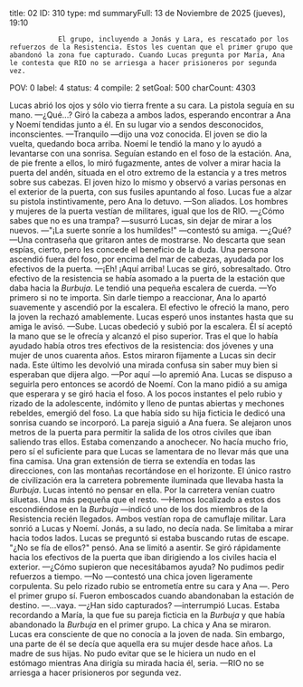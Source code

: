 title:          02
ID:             310
type:           md
summaryFull:    13 de Noviembre de 2025 (jueves), 19:10
                
                El grupo, incluyendo a Jonás y Lara, es rescatado por los refuerzos de la Resistencia. Estos les cuentan que el primer grupo que abandonó la zona fue capturado. Cuando Lucas pregunta por María, Ana le contesta que RIO no se arriesga a hacer prisioneros por segunda vez.
POV:            0
label:          4
status:         4
compile:        2
setGoal:        500
charCount:      4303


Lucas abrió los ojos y sólo vio tierra frente a su cara. La pistola seguía en su mano.
—¿Qué...?
Giró la cabeza a ambos lados, esperando encontrar a Ana y Noemí tendidas junto a él. En su lugar vio a sendos desconocidos, inconscientes.
—Tranquilo —dijo una voz conocida.
El joven se dio la vuelta, quedando boca arriba. Noemí le tendió la mano y lo ayudó a levantarse con una sonrisa.
Seguían estando en el foso de la estación.
Ana, de pie frente a ellos, lo miró fugazmente, antes de volver a mirar hacia la puerta del andén, situada en el otro extremo de la estancia y a tres metros sobre sus cabezas.
El joven hizo lo mismo y observó a varias personas en el exterior de la puerta, con sus fusiles apuntando al foso. Lucas fue a alzar su pistola instintivamente, pero Ana lo detuvo.
—Son aliados.
Los hombres y mujeres de la puerta vestían de militares, igual que los de RIO.
—¿Cómo sabes que no es una trampa? —susurró Lucas, sin dejar de mirar a los nuevos.
—"¡La suerte sonríe a los humildes!" —contestó su amiga.
—¿Qué?
—Una contraseña que gritaron antes de mostrarse. No descarta que sean espías, cierto, pero les concede el beneficio de la duda.
Una persona ascendió fuera del foso, por encima del mar de cabezas, ayudada por los efectivos de la puerta.
—¡Eh! ¡Aquí arriba!
Lucas se giró, sobresaltado. Otro efectivo de la resistencia se había asomado a la puerta de la estación que daba hacia la *Burbuja*. Le tendió una pequeña escalera de cuerda.
—Yo primero si no te importa.
Sin darle tiempo a reaccionar, Ana lo apartó suavemente y ascendió por la escalera. El efectivo le ofreció la mano, pero la joven la rechazó amablemente. Lucas esperó unos instantes hasta que su amiga le avisó.
—Sube.
Lucas obedeció y subió por la escalera. Él sí aceptó la mano que se le ofrecía y alcanzó el piso superior. Tras el que lo había ayudado había otros tres efectivos de la resistencia: dos jóvenes y una mujer de unos cuarenta años. Estos miraron fijamente a Lucas sin decir nada. Este último les devolvió una mirada confusa sin saber muy bien si esperaban que dijera algo.
—Por aquí —lo apremió Ana.
Lucas se dispuso a seguirla pero entonces se acordó de Noemí. Con la mano pidió a su amiga que esperara y se giró hacia el foso. A los pocos instantes el pelo rubio y rizado de la adolescente, indómito y lleno de puntas abiertas y mechones rebeldes, emergió del foso. La que había sido su hija ficticia le dedicó una sonrisa cuando se incorporó.
La pareja siguió a Ana fuera. Se alejaron unos metros de la puerta para permitir la salida de los otros civiles que iban saliendo tras ellos.
Estaba comenzando a anochecer. No hacía mucho frio, pero sí el suficiente para que Lucas se lamentara de no llevar más que una fina camisa. Una gran extensión de tierra se extendía en todas las direcciones, con las montañas recortándose en el horizonte.
El único rastro de civilización era la carretera pobremente iluminada que llevaba hasta la *Burbuja*. Lucas intentó no pensar en ella.
Por la carretera venían cuatro siluetas. Una más pequeña que el resto.
—Hemos localizado a estos dos escondiéndose en la *Burbuja* —indicó uno de los dos miembros de la Resistencia recién llegados. Ambos vestían ropa de camuflaje militar.
Lara sonrió a Lucas y Noemí. Jonás, a su lado, no decía nada. Se limitaba a mirar hacia todos lados.
Lucas se preguntó si estaba buscando rutas de escape.
"¿No se fía de ellos?" pensó.
Ana se limitó a asentir. Se giró rápidamente hacia los efectivos de la puerta que iban dirigiendo a los civiles hacia el exterior.
—¿Cómo supieron que necesitábamos ayuda? No pudimos pedir refuerzos a tiempo.
—No —contestó una chica joven ligeramente corpulenta. Su pelo rizado rubio se entrometía entre su cara y Ana —. Pero el primer grupo sí. Fueron emboscados cuando abandonaban la estación de destino.
—...vaya.
—¿Han sido capturados? —interrumpió Lucas. Estaba recordando a María, la que fue su pareja ficticia en la *Burbuja* y que había abandonado la *Burbuja* en el primer grupo.
La chica y Ana se miraron.
Lucas era consciente de que no conocía a la joven de nada. Sin embargo, una parte de él se decía que aquella era su mujer desde hace años. La madre de sus hijas.
No pudo evitar que se le hiciera un nudo en el estómago mientras Ana dirigía su mirada hacia él, seria.
—RIO no se arriesga a hacer prisioneros por segunda vez.